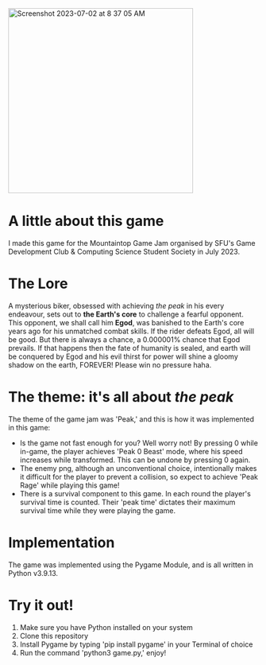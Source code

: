 
<img width="372" alt="Screenshot 2023-07-02 at 8 37 05 AM" src="https://github.com/Arya-Fgmain/gamejam-project/assets/97604329/a05a7d5e-bee3-4d9b-881e-fdc257e473bb">

# A little about this game
I made this game for the Mountaintop Game Jam organised by SFU's Game Development Club & Computing Science Student Society in July 2023.
<!-- <img width="1012" alt="Screenshot 2023-07-02 at 8 26 07 AM" src="https://github.com/Arya-Fgmain/gamejam-project/assets/97604329/816b4d33-dccf-47a6-9e4a-12efd293a51d"> -->


# The Lore
A mysterious biker, obsessed with achieving *the peak* in his every endeavour, sets out to <strong>the Earth's core</strong> to challenge a fearful opponent. This opponent, we shall call him <strong>Egod</strong>, was banished to the Earth's core years ago for his unmatched combat skills. If the rider defeats Egod, all will be good. But there is always a chance, a 0.000001% chance that Egod prevails. If that happens then the fate of humanity is sealed, and earth will be conquered by Egod and his evil thirst for power will shine a gloomy shadow on the earth, FOREVER! Please win no pressure haha.

# The theme: it's all about <em>the peak</em>
The theme of the game jam was 'Peak,' and this is how it was implemented in this game:
<ul>
    <li>Is the game not fast enough for you? Well worry not! By pressing 0 while in-game, the player achieves 'Peak 0 Beast' mode, where his speed increases while transformed. This can be undone by pressing 0 again.</li>
    <li>The enemy png, although an unconventional choice, intentionally makes it difficult for the player to prevent a collision, so expect to achieve 'Peak Rage' while playing this game!</li>
    <li>There is a survival component to this game. In each round the player's survival time is counted. Their 'peak time' dictates their maximum survival time while they were playing the game.</li>
</ul>

# Implementation
The game was implemented using the Pygame Module, and is all written in Python v3.9.13.

# Try it out!
<ol>
    <li>Make sure you have Python installed on your system</li>
    <li>Clone this repository</li>
    <li>Install Pygame by typing 'pip install pygame' in your Terminal of choice</li>
    <li>Run the command 'python3 game.py,' enjoy!</li>
</ol>
